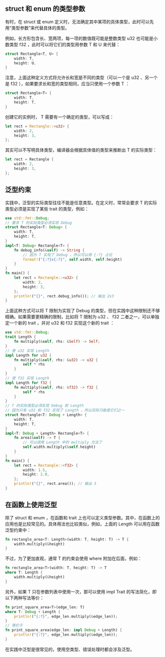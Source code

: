 ## struct 和 enum 的类型参数

有时，在 struct 或 enum 定义时，无法确定其中某项的具体类型，此时可以先用“类型参数”来代替具体的类型。


例如，长方形包含长、宽两项，每一项的数值既可能是整数类型 u32 也可能是小数类型 f32 ，此时可以将它们的类型用参数 T 和 U 来代替：

```rust
struct Rectangle<T, U> {
    width: T,
    height: U,
}
```

注意，上面这种定义方式将允许长和宽是不同的类型（可以一个是 u32 、另一个是 f32 ），如果要求长和宽的类型相同，应当只使用一个参数 T ：

```rust
struct Rectangle<T> {
    width: T,
    height: T,
}
```

创建它的实例时， T 需要有一个确定的类型，可以写成：

```rust
let rect = Rectangle::<u32> {
    width: 2,
    height: 3,
};
```

其实可以不写明具体类型，编译器会根据具体值的类型来推断出 T 的实际类型：


```rust
let rect = Rectangle {
    width: 2,
    height: 3,
};
```

## 泛型约束

实践中，泛型的实际类型往往不能是任意类型。在定义时，常常会要求 T 的实际类型必须是实现了某些 trait 的类型，例如：


```rust
use std::fmt::Debug;
// 要求 T 的实际类型必须实现 Debug
struct Rectangle<T: Debug> {
    width: T,
    height: T,
}
impl<T: Debug> Rectangle<T> {
    fn debug_info(&self) -> String {
        // 因为 T 实现了 Debug ，所以可以用 {:?} 占位
        format!("{:?}x{:?}", self.width, self.height)
    }
}
fn main() {
    let rect = Rectangle::<u32> {
        width: 2,
        height: 3,
    };
    println!("{}", rect.debug_info()); // 输出 2x3
}
```

上面这种方式可以将 T 限制为实现了 Debug 的类型，但在实践中这种限制还不够精确。如果需要更精确的限制，比如将 T 限制为 u32 、 f32 二者之一，可以单独定一个新的 trait ，并对 u32 和 f32 实现这个新的 trait ：

```rust
use std::fmt::Debug;
trait Length {
    fn multiply(&self, rhs: &Self) -> Self;
}
// 使 u32 实现 Length
impl Length for u32 {
    fn multiply(&self, rhs: &u32) -> u32 {
        self * rhs
    }
}
// 使 f32 实现 Length
impl Length for f32 {
    fn multiply(&self, rhs: &f32) -> f32 {
        self * rhs
    }
}
// T 的实际类型必须实现 Debug 和 Length
// 因为只有 u32 和 f32 实现了 Length ，所以实际只能是它们之一
struct Rectangle<T: Debug + Length> {
    width: T,
    height: T,
}
impl<T: Debug + Length> Rectangle<T> {
    fn area(&self) -> T {
        // 可以调用 Length 中的 multiply 方法了
        self.width.multiply(&self.height)
    }
}
fn main() {
    let rect = Rectangle::<f32> {
        width: 1.5,
        height: 2.0,
    };
    println!("{}", rect.area()); // 输出 3
}
```

## 在函数上使用泛型

除了 struct 和 enum ，在函数和 trait 上也可以定义类型参数。其中，在函数上的应用也是比较常见的。具体用法也比较类似，例如，上面的 Length 可以用在函数泛型约束中：

```rust
fn rectangle_area<T: Length>(width: T, height: T) -> T {
    width.multiply(&height)
}
```

不过，为了更加直观，通常 T 的约束会使用 where 附加在后面，例如：

```rust
fn rectangle_area<T>(width: T, height: T) -> T
where T: Length {
    width.multiply(&height)
}
```

另外，如果 T 只在参数列表中使用一次，那可以使用 impl Trait 的写法简化，即以下两种写法等价：

```rust
fn print_square_area<T>(edge_len: T)
where T: Debug + Length {
    println!("{:?}", edge_len.multiply(&edge_len));
}
// 等价于
fn print_square_area(edge_len: impl Debug + Length) {
    println!("{:?}", edge_len.multiply(&edge_len));
}
```

在实践中泛型是很常见的，使用空类型、错误处理时都会涉及泛型。